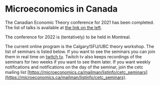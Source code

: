 # Microeconomics in Canada

The Canadian Economic Theory conference for 2021 has been completed. The list of talks is available at [the link on the left](https://microeconomics.ca/previous).

The conference for 2022 is (tentatively) to be held in Montreal.

The current online program is the Calgary/SFU/UBC theory workshop.  The list of seminars is listed below.  If you want to see the seminars you can join them in real time on [twitch tv](https://twitch.tv/cetc_seminars).  Twitch tv also keeps recordings of the seminars for two weeks if you want to see them later. If you want weekly notifications and notifications on the day of the seminar, join the cetc mailing list [https://microeconomics.ca/mailman/listinfo/cetc_seminars](https://microeconomics.ca/mailman/listinfo/cetc_seminars).